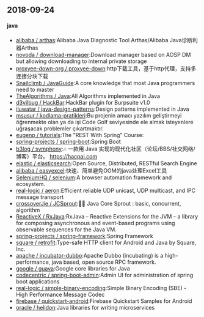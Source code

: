 ## 2018-09-24

#### java
* [alibaba / arthas](https://github.com/alibaba/arthas):Alibaba Java Diagnostic Tool Arthas/Alibaba Java诊断利器Arthas
* [novoda / download-manager](https://github.com/novoda/download-manager):Download manager based on AOSP DM but allowing downloading to internal private storage
* [proxyee-down-org / proxyee-down](https://github.com/proxyee-down-org/proxyee-down):http下载工具，基于http代理，支持多连接分块下载
* [Snailclimb / JavaGuide](https://github.com/Snailclimb/JavaGuide):A core knowledge that most Java programmers need to master
* [TheAlgorithms / Java](https://github.com/TheAlgorithms/Java):All Algorithms implemented in Java
* [d3vilbug / HackBar](https://github.com/d3vilbug/HackBar):HackBar plugin for Burpsuite v1.0
* [iluwatar / java-design-patterns](https://github.com/iluwatar/java-design-patterns):Design patterns implemented in Java
* [msusur / kodlama-pratikleri](https://github.com/msusur/kodlama-pratikleri):Bu projenin amacı yazılım geliştirmeyi öğrenmekte olan ya da işi Code Golf seviyesinde ele almak isteyenlere uğraşacak problemler çıkartmaktır.
* [eugenp / tutorials](https://github.com/eugenp/tutorials):The "REST With Spring" Course:
* [spring-projects / spring-boot](https://github.com/spring-projects/spring-boot):Spring Boot
* [b3log / symphony](https://github.com/b3log/symphony):🎶 一款用 Java 实现的现代化社区（论坛/BBS/社交网络/博客）平台。 https://hacpai.com
* [elastic / elasticsearch](https://github.com/elastic/elasticsearch):Open Source, Distributed, RESTful Search Engine
* [alibaba / easyexcel](https://github.com/alibaba/easyexcel):快速、简单避免OOM的java处理Excel工具
* [SeleniumHQ / selenium](https://github.com/SeleniumHQ/selenium):A browser automation framework and ecosystem.
* [real-logic / aeron](https://github.com/real-logic/aeron):Efficient reliable UDP unicast, UDP multicast, and IPC message transport
* [crossoverJie / JCSprout](https://github.com/crossoverJie/JCSprout):👨‍🎓 Java Core Sprout : basic, concurrent, algorithm
* [ReactiveX / RxJava](https://github.com/ReactiveX/RxJava):RxJava – Reactive Extensions for the JVM – a library for composing asynchronous and event-based programs using observable sequences for the Java VM.
* [spring-projects / spring-framework](https://github.com/spring-projects/spring-framework):Spring Framework
* [square / retrofit](https://github.com/square/retrofit):Type-safe HTTP client for Android and Java by Square, Inc.
* [apache / incubator-dubbo](https://github.com/apache/incubator-dubbo):Apache Dubbo (incubating) is a high-performance, java based, open source RPC framework.
* [google / guava](https://github.com/google/guava):Google core libraries for Java
* [codecentric / spring-boot-admin](https://github.com/codecentric/spring-boot-admin):Admin UI for administration of spring boot applications
* [real-logic / simple-binary-encoding](https://github.com/real-logic/simple-binary-encoding):Simple Binary Encoding (SBE) - High Performance Message Codec
* [firebase / quickstart-android](https://github.com/firebase/quickstart-android):Firebase Quickstart Samples for Android
* [oracle / helidon](https://github.com/oracle/helidon):Java libraries for writing microservices
